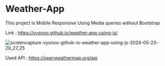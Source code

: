 # Weather-App

This project is Mobile Responsive Using Media queries without Bootstrap

Link : https://vysnoo.github.io/weather-app-using-js/


![screencapture-vysnoo-github-io-weather-app-using-js-2024-05-23-20_27_25](https://github.com/vysnoo/weather-app-using-js/assets/115607761/31cb9663-88e1-45e0-9591-4c14c9c59e15)



Used API : https://openweathermap.org/api

